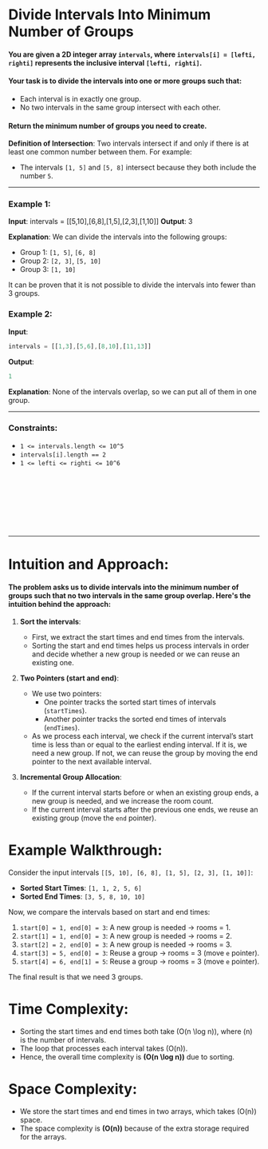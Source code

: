 # Divide Intervals Into Minimum Number of Groups

#### You are given a 2D integer array `intervals`, where `intervals[i] = [lefti, righti]` represents the inclusive interval `[lefti, righti]`. 
#### Your task is to divide the intervals into one or more groups such that:
- Each interval is in exactly one group.
- No two intervals in the same group intersect with each other.

#### Return the minimum number of groups you need to create.

**Definition of Intersection**:
Two intervals intersect if and only if there is at least one common number between them. For example:
- The intervals `[1, 5]` and `[5, 8]` intersect because they both include the number `5`.

---

### Example 1:
**Input**: 
intervals = [[5,10],[6,8],[1,5],[2,3],[1,10]]
**Output**: 
3

**Explanation**:
We can divide the intervals into the following groups:
- Group 1: `[1, 5]`, `[6, 8]`
- Group 2: `[2, 3]`, `[5, 10]`
- Group 3: `[1, 10]`

It can be proven that it is not possible to divide the intervals into fewer than 3 groups.

### Example 2:
**Input**: 
```js
intervals = [[1,3],[5,6],[8,10],[11,13]]
```
**Output**: 
```js
1
```
**Explanation**:
None of the intervals overlap, so we can put all of them in one group.
 
--- 


### Constraints:
- `1 <= intervals.length <= 10^5`
- `intervals[i].length == 2`
- `1 <= lefti <= righti <= 10^6`


&nbsp;

&nbsp;

&nbsp;

&nbsp;

---

# Intuition and Approach:

#### The problem asks us to divide intervals into the minimum number of groups such that no two intervals in the same group overlap. Here's the intuition behind the approach:

1. **Sort the intervals**:
   - First, we extract the start times and end times from the intervals.
   - Sorting the start and end times helps us process intervals in order and decide whether a new group is needed or we can reuse an existing one.

2. **Two Pointers (start and end)**:
   - We use two pointers:
     - One pointer tracks the sorted start times of intervals (`startTimes`).
     - Another pointer tracks the sorted end times of intervals (`endTimes`).
   - As we process each interval, we check if the current interval’s start time is less than or equal to the earliest ending interval. If it is, we need a new group. If not, we can reuse the group by moving the end pointer to the next available interval.

3. **Incremental Group Allocation**:
   - If the current interval starts before or when an existing group ends, a new group is needed, and we increase the room count.
   - If the current interval starts after the previous one ends, we reuse an existing group (move the `end` pointer).

# Example Walkthrough:
Consider the input intervals `[[5, 10], [6, 8], [1, 5], [2, 3], [1, 10]]`:
- **Sorted Start Times**: `[1, 1, 2, 5, 6]`
- **Sorted End Times**: `[3, 5, 8, 10, 10]`

Now, we compare the intervals based on start and end times:
1. `start[0] = 1, end[0] = 3`: A new group is needed → rooms = 1.
2. `start[1] = 1, end[0] = 3`: A new group is needed → rooms = 2.
3. `start[2] = 2, end[0] = 3`: A new group is needed → rooms = 3.
4. `start[3] = 5, end[0] = 3`: Reuse a group → rooms = 3 (move `e` pointer).
5. `start[4] = 6, end[1] = 5`: Reuse a group → rooms = 3 (move `e` pointer).

The final result is that we need 3 groups.

# Time Complexity:
- Sorting the start times and end times both take \(O(n \log n)\), where \(n\) is the number of intervals.
- The loop that processes each interval takes \(O(n)\).
- Hence, the overall time complexity is **\(O(n \log n)\)** due to sorting.

# Space Complexity:
- We store the start times and end times in two arrays, which takes \(O(n)\) space.
- The space complexity is **\(O(n)\)** because of the extra storage required for the arrays.